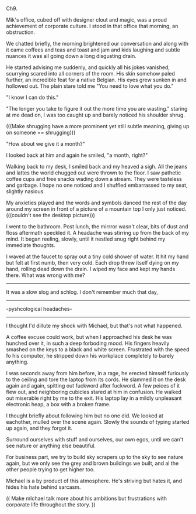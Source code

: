 Ch9.

Mik's office, cubed off with designer clout and magic, was a proud achievement of corporate culture. I stood in that office that morning, an obstruction.

We chatted briefly, the morning brightened our conversation and along with it came coffees and teas and toast and jam and kids laughing and subtle nuances it was all going down a long disgusting drain.

He started advising me suddenly, and quickly all his jokes vanished, scurrying scared into all corners of the room. His skin somehow paled further, an incredible feat for a native Belgian. His eyes grew sunken in and hollowed out. The plain stare told me "You need to love what you do."

"I know I can do this."

"The longer you take to figure it out the more time you are wasting." staring at me dead on, I was too caught up and barely noticed his shoulder shrug.

(((Make shrugging have a more prominent yet still subtle meaning, giving up on someone == shrugging)))

"How about we give it a month?"

I looked back at him and again he smiled, "a month, right?"

Walking back to my desk, I smiled back and my heaved a sigh. All the jeans and lattes the world chugged out were thrown to the floor. I saw pathetic coffee cups and free snacks wading down a stream. They were tasteless and garbage. I hope no one noticed and I shuffled embarrassed to my seat, slightly nasious.

My anxieties played and the words and symbols danced the rest of the day around my screen in front of a picture of a mountain top I only just noticed. (((couldn't see the desktop picture)))

I went to the bathroom. Post lunch, the mirrror wasn't clear, bits of dust and floss aftermath speckled it. A headache was stirring up from the back of my mind. It began reeling, slowly, until it nestled snug right behind my immediate thoughts.

I waved at the faucet to spray out a tiny cold shower of water. It hit my hand but felt at first numb, then very cold. Each drop threw itself dying on my hand, rolling dead down the drain. I wiped my face and kept my hands there. What was wrong with me?

---------

It was a slow slog and schlog. I don't remember much that day,


---------



-pyshcological headaches-










------

I thought I'd dillute my shock with Michael, but that's not what happened.

A coffee excuse could work, but when I approached his desk he was hunched over it, in such a deep forboding mood. His fingers heavily smashed on the keys to a black and white screen. Frustrated with the speed fo his computer, he stripped down his workplace completely to barely anything.

I was seconds away from him before, in a rage, he erected himself furiously to the ceiling and tore the laptop from its cords. He slammed it on the desk again and again, spitting out fuckword after fuckword. A few peices of it flew out, and neighboring cubicles stared at him in confusion. He walked out miserable right by me to the exit. His laptop lay in a mildly unpleasant electronic heap, a box with a broken frame.

I thought briefly about following him but no one did. We looked at eachother, mulled over the scene again. Slowly the sounds of typing started up again, and they forgot it.











Surround ourselves with stuff and ourselves, our own egos, until we can't see nature or anything else beautiful.

For business part, we try to build sky scrapers up to the sky to see nature again, but we only see the grey and brown buildings we built, and al the other people trying to get higher too.

Michael is a by product of this atmosphere. He's striving but hates it, and hides his hate behind sarcasm.

(( Make mIchael talk more about his ambitions but frustrations with corporate life throughout the story. ))
















